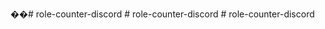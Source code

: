 ��#   r o l e - c o u n t e r - d i s c o r d 
 
 #   r o l e - c o u n t e r - d i s c o r d 
 
 #   r o l e - c o u n t e r - d i s c o r d 
 
 
